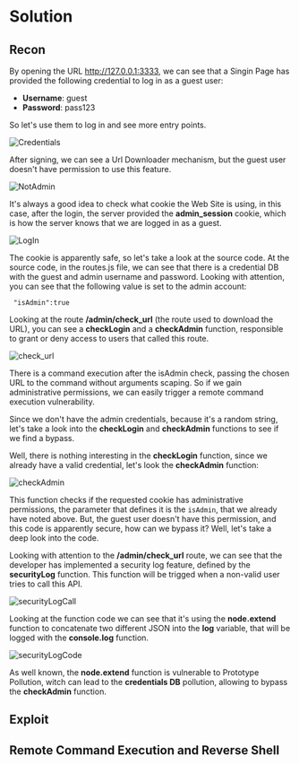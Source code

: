 # Solution

## Recon

By opening the URL http://127.0.0.1:3333, we can see that a Singin Page has provided the following credential to log in as a guest user:

* **Username**: guest
* **Password**: pass123

So let's use them to log in and see more entry points.

![Credentials](https://i.ibb.co/gPmx1Qd/1-guest-account.png)

After signing, we can see a Url Downloader mechanism, but the guest user doesn't have permission to use this feature.

![NotAdmin](https://i.ibb.co/wQKHnMg/4-you-arenotetheadmin.png)

It's always a good idea to check what cookie the Web Site is using, in this case, after the login, the server provided the **admin_session** cookie, which is how the server knows that we are logged in as a guest.

![LogIn](https://i.ibb.co/89Xnqhx/3-login-response.png)

The cookie is apparently safe, so let's take a look at the source code.
At the source code, in the routes.js file, we can see that there is a credential DB with the guest and admin username and password. Looking with attention, you can see that the following value is set to the admin account:

```
 "isAdmin":true
```

Looking at the route **/admin/check_url** (the route used to download the URL), you can see a **checkLogin** and a **checkAdmin** function, responsible to grant or deny access to users that called this route.

![check_url](https://i.ibb.co/HHqcHFC/7-check-url-code.png)

There is a command execution after the isAdmin check, passing the chosen URL to the command without arguments scaping. So if we gain administrative permissions, we can easily trigger a remote command execution vulnerability.

Since we don't have the admin credentials, because it's a random string, let's take a look into the **checkLogin** and **checkAdmin** functions to see if we find a bypass.

Well, there is nothing interesting in the **checkLogin** function, since we already have a valid credential, let's look the **checkAdmin** function:

![checkAdmin](https://i.ibb.co/7WTsWmj/8-check-admin-code.png)

This function checks if the requested cookie has administrative permissions, the parameter that defines it is the `isAdmin`, that we already have noted above. But, the guest user doesn't have this permission, and this code is apparently secure, how can we bypass it? Well, let's take a deep look into the code.

Looking with attention to the **/admin/check_url** route, we can see that the developer has implemented a security log feature, defined by the **securityLog** function. This function will be trigged when a non-valid user tries to call this API.

![securityLogCall](https://i.ibb.co/L96PzGn/12e076f8-b9f3-40e4-ac53-e1474e916b64.jpg)

Looking at the function code we can see that it's using the **node.extend** function to concatenate two different JSON into the **log** variable, that will be logged with the **console.log** function.

![securityLogCode](https://i.ibb.co/djx5FxN/9-security-Log-code.png)

As well known, the **node.extend** function is vulnerable to Prototype Pollution, witch can lead to the **credentials DB** pollution, allowing to bypass the **checkAdmin** function.

## Exploit

## Remote Command Execution and Reverse Shell
